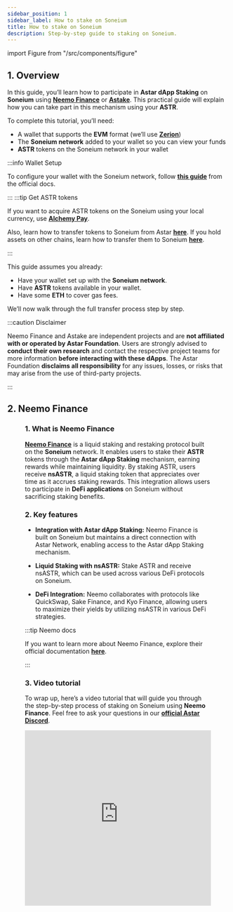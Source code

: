 ```yaml
---
sidebar_position: 1
sidebar_label: How to stake on Soneium
title: How to stake on Soneium
description: Step-by-step guide to staking on Soneium.
---
```


import Figure from "/src/components/figure"

## 1. Overview

In this guide, you’ll learn how to participate in **Astar dApp Staking** on **Soneium** using [**Neemo Finance**](https://neemo.finance/) or [**Astake**](https://www.astake.dev/). This practical guide will explain how you can take part in this mechanism using your **ASTR**.

To complete this tutorial, you’ll need:

- A wallet that supports the **EVM** format (we’ll use [**Zerion**](https://zerion.io/))
- The **Soneium network** added to your wallet so you can view your funds
- **ASTR** tokens on the Soneium network in your wallet

:::info Wallet Setup

To configure your wallet with the Soneium network, follow [**this guide**](https://docs.soneium.org/docs/users/wallets) from the official docs.

:::
:::tip Get ASTR tokens

If you want to acquire ASTR tokens on the Soneium using your local currency, use [**Alchemy Pay**](https://ramp.alchemypay.org/#/index).

Also, learn how to transfer tokens to Soneium from Astar [**here**](/docs/use/how-to-guides/soneium/transfer-tokens/from-astar-to-soneium.md). If you hold assets on other chains, learn how to transfer them to Soneium [**here**](/docs/use/how-to-guides/soneium/transfer-tokens/from-ethereum-to-soneium.md).

:::

This guide assumes you already:

- Have your wallet set up with the **Soneium network**.
- Have **ASTR** tokens available in your wallet.
- Have some **ETH** to cover  gas fees.

We’ll now walk through the full transfer process step by step.

:::caution Disclaimer

Neemo Finance and Astake are independent projects and are **not affiliated with or operated by Astar Foundation**. Users are strongly advised to **conduct their own research** and contact the respective project teams for more information **before interacting with these dApps**. The Astar Foundation **disclaims all responsibility** for any issues, losses, or risks that may arise from the use of third-party projects.

:::

## 2. Neemo Finance

<Figure caption="" src={require('/docs/use/how-to-guides/soneium/dapp-staking/images/neemo-soneium.jpeg').default} width="100%" />

### 1. What is Neemo Finance

[**Neemo Finance**](https://neemo.finance/) is a liquid staking and restaking protocol built on the **Soneium** network. It enables users to stake their **ASTR** tokens through the **Astar dApp Staking** mechanism, earning rewards while maintaining liquidity. By staking ASTR, users receive **nsASTR**, a liquid staking token that appreciates over time as it accrues staking rewards. This integration allows users to participate in **DeFi applications** on Soneium without sacrificing staking benefits.

### 2. Key features

- **Integration with Astar dApp Staking:** Neemo Finance is built on Soneium but maintains a direct connection with Astar Network, enabling access to the Astar dApp Staking mechanism.

- **Liquid Staking with nsASTR:** Stake ASTR and receive nsASTR, which can be used across various DeFi protocols on Soneium.

- **DeFi Integration:** Neemo collaborates with protocols like QuickSwap, Sake Finance, and Kyo Finance, allowing users to maximize their yields by utilizing nsASTR in various DeFi strategies.

:::tip Neemo docs

If you want to learn more about Neemo Finance, explore their official documentation [**here**](https://docs.neemo.finance/).

:::

### 3. Video tutorial 

To wrap up, here’s a video tutorial that will guide you through the step-by-step process of staking on Soneium using **Neemo Finance**. Feel free to ask your questions in our [**official Astar Discord**](https://discord.com/invite/AstarNetwork).

<iframe 
  width="100%" 
  height="400" 
  src="https://www.youtube.com/embed/JO3Cj_pfl8U"
  title="Transfer ASTR from Soneium to Astar L1" 
  frameBorder="0" 
  allow="accelerometer; autoplay; clipboard-write; encrypted-media; gyroscope; picture-in-picture" 
  allowFullScreen
/>

## 3. Astake

<Figure caption="" src={require('/docs/use/how-to-guides/soneium/dapp-staking/images/astake-soneium.jpeg').default} width="100%" />

### 1. What is Astake

[**Astake**](https://www.astake.dev/) is built on a secure, reliable framework, making it simple for users to take part in **Astar dApp Staking**. Their protocol is designed enhance the overall liquidity and stability of the ecosystem. By leveraging advanced security measures and a user-friendly interface, Astake aims to become an integral part of **Astar**'s and **Soneium**’s financial landscape. It's a liquid staking protocol that uses **ASTR**.

### 2. Key features

- **Built on Astar dApp Staking:** Astake integrates directly with the Astar dApp Staking mechanism, allowing users to earn staking rewards by supporting dApps on both Soneium and Astar.

- **Liquid Staking with wstASTR:** Stake ASTR and receive wstASTR, a non-rebasing, ERC-4626-based liquid staking token. Its value increases over time, and it can be used in DeFi without interrupting staking rewards.

- **Secure, DeFi-Ready & Easy to Use:** Audited by PeckShield and designed with user experience in mind, Astake provides a secure and intuitive interface. wstASTR is supported by DeFi protocols like Sake, Kyo, and SoneX to unlock extra yield.

:::tip Astake docs

If you want to learn more about Astake, explore their official documentation [**here**](https://astakes-organization.gitbook.io/doc).

:::

### 3. Video tutorial 

To wrap up, here’s a video tutorial that will guide you through the step-by-step process of staking on Soneium using **Astake**. Feel free to ask your questions in our [**official Astar Discord**](https://discord.com/invite/AstarNetwork).

<iframe 
  width="100%" 
  height="400" 
  src="https://www.youtube.com/embed/141xc3R2kbk"
  title="Transfer ASTR from Soneium to Astar L1" 
  frameBorder="0" 
  allow="accelerometer; autoplay; clipboard-write; encrypted-media; gyroscope; picture-in-picture" 
  allowFullScreen
/>